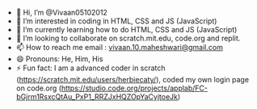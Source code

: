 - 👋 Hi, I’m @Vivaan05102012
- 👀 I’m interested in coding in HTML, CSS and JS (JavaScript)
- 🌱 I’m currently learning how to do HTML, CSS and JS (JavaScript)
- 💞️ I’m looking to collaborate on scratch.mit.edu, code.org and replit.
- 📫 How to reach me email : vivaan.10.maheshwari@gmail.com
- 😄 Pronouns: He, Him, His
- ⚡ Fun fact: I am a advanced coder in scratch (https://scratch.mit.edu/users/herbiecaty/), coded my own login page on code.org (https://studio.code.org/projects/applab/FC-bGjrm1RsxcQtAu_PxP1_RRZJxHQZOpYaCyjtoeJk)

<!---
Vivaan05102012/Vivaan05102012 is a ✨ special ✨ repository because its `README.md` (this file) appears on your GitHub profile.
You can click the Preview link to take a look at your changes.
--->
